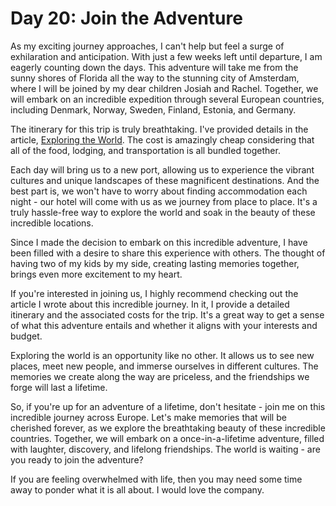 # Day 20: Join the Adventure

As my exciting journey approaches, I can't help but feel a surge of exhilaration and anticipation.
With just a few weeks left until departure, I am eagerly counting down the days. This adventure
will take me from the sunny shores of Florida all the way to the stunning city of Amsterdam, where
I will be joined by my dear children Josiah and Rachel. Together, we will embark on an incredible
expedition through several European countries, including Denmark, Norway, Sweden, Finland, Estonia,
and Germany.

The itinerary for this trip is truly breathtaking. I've provided details in the article, 
[Exploring the World](https://seamansguide.com/journey/Cruise.md).  The cost is amazingly cheap
considering that all of the food, lodging, and transportation is all bundled together.

Each day will bring us to a new port, allowing us
to experience the vibrant cultures and unique landscapes of these magnificent destinations. And the
best part is, we won't have to worry about finding accommodation each night - our hotel will come
with us as we journey from place to place. It's a truly hassle-free way to explore the world and
soak in the beauty of these incredible locations.

Since I made the decision to embark on this incredible adventure, I have been filled with a desire
to share this experience with others. The thought of having two of my kids by my side, creating lasting
memories together, brings even more excitement to my heart.

If you're interested in joining us, I highly recommend checking out the article I wrote about this
incredible journey. In it, I provide a detailed itinerary and the associated costs for the trip.
It's a great way to get a sense of what this adventure entails and whether it aligns with your
interests and budget.

Exploring the world is an opportunity like no other. It allows us to see new places, meet new
people, and immerse ourselves in different cultures. The memories we create along the way are
priceless, and the friendships we forge will last a lifetime.

So, if you're up for an adventure of a lifetime, don't hesitate - join me on this incredible journey
across Europe. Let's make memories that will be cherished forever, as we explore the breathtaking
beauty of these incredible countries. Together, we will embark on a once-in-a-lifetime adventure,
filled with laughter, discovery, and lifelong friendships. The world is waiting - are you ready to
join the adventure?

If you are feeling overwhelmed with life, then you may need some time away to ponder what it is
all about.  I would love the company.

